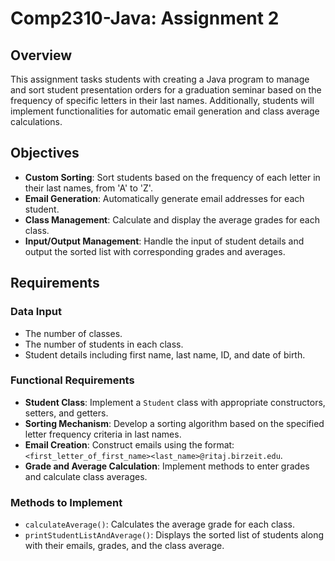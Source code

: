 # Comp2310-Java: Assignment 2

## Overview
This assignment tasks students with creating a Java program to manage and sort student presentation orders for a graduation seminar based on the frequency of specific letters in their last names. Additionally, students will implement functionalities for automatic email generation and class average calculations.

## Objectives
- **Custom Sorting**: Sort students based on the frequency of each letter in their last names, from 'A' to 'Z'.
- **Email Generation**: Automatically generate email addresses for each student.
- **Class Management**: Calculate and display the average grades for each class.
- **Input/Output Management**: Handle the input of student details and output the sorted list with corresponding grades and averages.

## Requirements
### Data Input
- The number of classes.
- The number of students in each class.
- Student details including first name, last name, ID, and date of birth.

### Functional Requirements
- **Student Class**: Implement a `Student` class with appropriate constructors, setters, and getters.
- **Sorting Mechanism**: Develop a sorting algorithm based on the specified letter frequency criteria in last names.
- **Email Creation**: Construct emails using the format: `<first_letter_of_first_name><last_name>@ritaj.birzeit.edu`.
- **Grade and Average Calculation**: Implement methods to enter grades and calculate class averages.

### Methods to Implement
- `calculateAverage()`: Calculates the average grade for each class.
- `printStudentListAndAverage()`: Displays the sorted list of students along with their emails, grades, and the class average.


